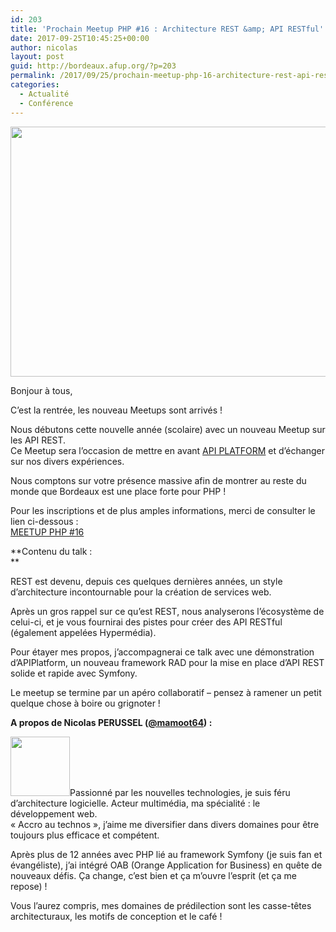 ```yaml
---
id: 203
title: 'Prochain Meetup PHP #16 : Architecture REST &amp; API RESTful'
date: 2017-09-25T10:45:25+00:00
author: nicolas
layout: post
guid: http://bordeaux.afup.org/?p=203
permalink: /2017/09/25/prochain-meetup-php-16-architecture-rest-api-restful/
categories:
  - Actualité
  - Conférence
---
```

[<img class="alignnone size-full wp-image-204" src="http://bordeaux.afup.org/files/2017/07/meetup-php-afup-16.png" alt="" width="800" height="400" srcset="https://bordeaux.afup.org/files/2017/07/meetup-php-afup-16.png 800w, https://bordeaux.afup.org/files/2017/07/meetup-php-afup-16-300x150.png 300w, https://bordeaux.afup.org/files/2017/07/meetup-php-afup-16-768x384.png 768w, https://bordeaux.afup.org/files/2017/07/meetup-php-afup-16-500x250.png 500w" sizes="(max-width: 800px) 100vw, 800px" />](http://bordeaux.afup.org/files/2017/07/meetup-php-afup-16.png)

Bonjour à tous,

C&rsquo;est la rentrée, les nouveau Meetups sont arrivés !

Nous débutons cette nouvelle année (scolaire) avec un nouveau Meetup sur les API REST.  
Ce Meetup sera l&rsquo;occasion de mettre en avant <a href="https://api-platform.com/" target="_blank" rel="noopener noreferrer">API PLATFORM</a> et d&rsquo;échanger sur nos divers expériences.

Nous comptons sur votre présence massive afin de montrer au reste du monde que Bordeaux est une place forte pour PHP !

Pour les inscriptions et de plus amples informations, merci de consulter le lien ci-dessous :  
[MEETUP PHP #16](https://www.meetup.com/fr-FR/Bordeaux-PHP-Meetup/events/243354825/)

<!--more-->

**Contenu du talk :  
** 

REST est devenu, depuis ces quelques dernières années, un style d’architecture incontournable pour la création de services web.

Après un gros rappel sur ce qu’est REST, nous analyserons l’écosystème de celui-ci, et je vous fournirai des pistes pour créer des API RESTful (également appelées Hypermédia).

Pour étayer mes propos, j’accompagnerai ce talk avec une démonstration d’APIPlatform, un nouveau framework RAD pour la mise en place d’API REST solide et rapide avec Symfony.

Le meetup se termine par un apéro collaboratif &#8211; pensez à ramener un petit quelque chose à boire ou grignoter !

**A propos de Nicolas PERUSSEL ([@mamoot64](https://twitter.com/mamoot64)) :**

[<img class="alignleft wp-image-205" src="http://bordeaux.afup.org/files/2017/09/718iNM0__400x400.jpg" alt="" width="95" height="95" srcset="https://bordeaux.afup.org/files/2017/09/718iNM0__400x400.jpg 400w, https://bordeaux.afup.org/files/2017/09/718iNM0__400x400-150x150.jpg 150w, https://bordeaux.afup.org/files/2017/09/718iNM0__400x400-300x300.jpg 300w" sizes="(max-width: 95px) 100vw, 95px" />](http://bordeaux.afup.org/files/2017/09/718iNM0__400x400.jpg)Passionné par les nouvelles technologies, je suis féru d&rsquo;architecture logicielle. Acteur multimédia, ma spécialité : le développement web.  
« Accro au technos », j’aime me diversifier dans divers domaines pour être toujours plus efficace et compétent.

Après plus de 12 années avec PHP lié au framework Symfony (je suis fan et évangéliste), j&rsquo;ai intégré OAB (Orange Application for Business) en quête de nouveaux défis. Ça change, c&rsquo;est bien et ça m&rsquo;ouvre l&rsquo;esprit (et ça me repose) !

Vous l&rsquo;aurez compris, mes domaines de prédilection sont les casse-têtes architecturaux, les motifs de conception et le café !